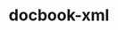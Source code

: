 ---
title: "docbook-xml"
layout: cache
categories: [package, develop]
meta: {"versions": ["4.5"], "compilers": ["gcc@=11.4.0"], "oss": ["ubuntu22.04"], "platforms": ["linux"], "targets": ["x86_64_v3"], "stacks": ["e4s", "root"], "num_specs": 4, "num_specs_by_stack": {"root": 4, "e4s": 4}}
spec_details: [{"hash": "5hmllhuhk27ybqcv6beqne66zg2eseac", "compiler": "gcc@=11.4.0", "versions": ["4.5"], "os": "ubuntu22.04", "platform": "linux", "target": "x86_64_v3", "variants": ["build_system=generic"], "stacks": ["root", "e4s"], "size": "-", "tarball": "https://binaries.spack.io/develop/build_cache/linux-ubuntu22.04-x86_64_v3/gcc-11.4.0/docbook-xml-4.5/linux-ubuntu22.04-x86_64_v3-gcc-11.4.0-docbook-xml-4.5-5hmllhuhk27ybqcv6beqne66zg2eseac.spack"}, {"hash": "vxjuzor5krwh4qehixpcsjnveiklwid6", "compiler": "gcc@=11.4.0", "versions": ["4.5"], "os": "ubuntu22.04", "platform": "linux", "target": "x86_64_v3", "variants": ["build_system=generic"], "stacks": ["root", "e4s"], "size": "-", "tarball": "https://binaries.spack.io/develop/build_cache/linux-ubuntu22.04-x86_64_v3/gcc-11.4.0/docbook-xml-4.5/linux-ubuntu22.04-x86_64_v3-gcc-11.4.0-docbook-xml-4.5-vxjuzor5krwh4qehixpcsjnveiklwid6.spack"}, {"hash": "zx74gv3md46tdkm6zuzsif2hfpbslzpn", "compiler": "gcc@=11.4.0", "versions": ["4.5"], "os": "ubuntu22.04", "platform": "linux", "target": "x86_64_v3", "variants": ["build_system=generic"], "stacks": ["root", "e4s"], "size": "-", "tarball": "https://binaries.spack.io/develop/build_cache/linux-ubuntu22.04-x86_64_v3/gcc-11.4.0/docbook-xml-4.5/linux-ubuntu22.04-x86_64_v3-gcc-11.4.0-docbook-xml-4.5-zx74gv3md46tdkm6zuzsif2hfpbslzpn.spack"}, {"hash": "wo4l7tayb3db45y3eyuwn5u2x5p4n7hd", "compiler": "gcc@=11.4.0", "versions": ["4.5"], "os": "ubuntu22.04", "platform": "linux", "target": "x86_64_v3", "variants": ["build_system=generic"], "stacks": ["root", "e4s"], "size": "-", "tarball": "https://binaries.spack.io/develop/build_cache/linux-ubuntu22.04-x86_64_v3/gcc-11.4.0/docbook-xml-4.5/linux-ubuntu22.04-x86_64_v3-gcc-11.4.0-docbook-xml-4.5-wo4l7tayb3db45y3eyuwn5u2x5p4n7hd.spack"}]
---